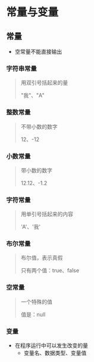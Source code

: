 # 常量与变量

## 常量

- 空常量不能直接输出

### 字符串常量

> 用双引号括起来的量
>
> "我"、"A"

### 整数常量

> 不带小数的数字
>
> 12、-12

### 小数常量

> 带小数的数字
>
> 12.12、-1.2

### 字符常量

> 用单引号括起来的内容
>
> 'A'、'我'

### 布尔常量

> 布尔值，表示真假
>
> 只有两个值：true、false

### 空常量

> 一个特殊的值
>
> 值是：null

### 变量

- 在程序运行中可以发生改变的量
  - 变量名、数据类型、变量值